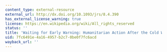 ```yaml
---
content_type: external-resource
external_url: http://dx.doi.org/10.1093/jrs/8.4.390
has_external_license_warning: true
license: https://en.wikipedia.org/wiki/All_rights_reserved
status: ''
title: 'Waiting for Early Warning: Humanitarian Action After the Cold War'
uid: 7fc6491e-4a16-4957-b2c7-0be0f7fc6acd
wayback_url: ''
---
```

